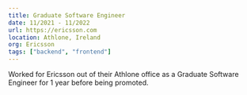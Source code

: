 ```yaml
---
title: Graduate Software Engineer
date: 11/2021 - 11/2022
url: https://ericsson.com
location: Athlone, Ireland
org: Ericsson
tags: ["backend", "frontend"]
---
```


Worked for Ericsson out of their Athlone office as a Graduate Software Engineer for 1 year before being promoted.
